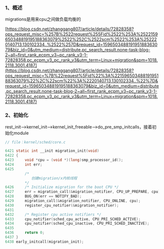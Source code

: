 ### 1、概述

migrations是用来cpu之间做负载均衡的



[https://blog.csdn.net/zhanggang807/article/details/72828358?ops_request_misc=%257B%2522request%255Fid%2522%253A%2522159650348819195188363079%2522%252C%2522scm%2522%253A%252220140713.130102334..%2522%257D&request_id=159650348819195188363079&biz_id=0&utm_medium=distribute.pc_search_result.none-task-blog-2~all~first_rank_ecpm_v3~pc_rank_v3-1-72828358.pc_ecpm_v3_pc_rank_v3&utm_term=Linux+migration&spm=1018.2118.3001.4187](https://blog.csdn.net/zhanggang807/article/details/72828358?ops_request_misc=%7B%22request%5Fid%22%3A%22159650348819195188363079%22%2C%22scm%22%3A%2220140713.130102334..%22%7D&request_id=159650348819195188363079&biz_id=0&utm_medium=distribute.pc_search_result.none-task-blog-2~all~first_rank_ecpm_v3~pc_rank_v3-1-72828358.pc_ecpm_v3_pc_rank_v3&utm_term=Linux+migration&spm=1018.2118.3001.4187)

### 2、初始化

 rest_init-->kernel_init-->kernel_init_freeable-->do_pre_smp_initcalls，接着初始化module

```c
// file：kernel/sched/core.c

6421 static int __init migration_init(void)
6422 {
6423     void *cpu = (void *)(long)smp_processor_id();
6424     int err;
6425 
    	 /*
    	 	创建migration/x内核线程
    	 */
6426     /* Initialize migration for the boot CPU */
6427     err = migration_call(&migration_notifier, CPU_UP_PREPARE, cpu);
6428     BUG_ON(err == NOTIFY_BAD);
6429     migration_call(&migration_notifier, CPU_ONLINE, cpu);
6430     register_cpu_notifier(&migration_notifier);
6431     
6432     /* Register cpu active notifiers */
6433     cpu_notifier(sched_cpu_active, CPU_PRI_SCHED_ACTIVE);
6434     cpu_notifier(sched_cpu_inactive, CPU_PRI_SCHED_INACTIVE);
6435 
6436     return 0;
6437 }   
6438 early_initcall(migration_init);
```

